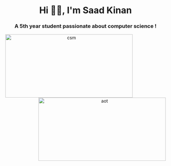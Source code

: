 <h1 align="center">Hi 👋🏻, I'm Saad Kinan</h1>
<h3 align="center">A 5th year student passionate about computer science !</h3>
<center>
  <img style="border-radius: 20;" align="left" alt="csm" width="400" height="200" src="https://i.pinimg.com/originals/d6/fa/1b/d6fa1bc0d7fda22f8b2c930d0f1c3ecf.gif"/>
  <img style="border-radius: 20;" align="right" alt="aot" width="400" height="200" src="https://media0.giphy.com/media/KOCLgcdTywdVsjUevp/giphy.gif"/>
</center>
